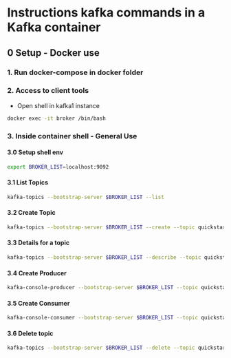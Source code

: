 # Instructions kafka commands in a Kafka container

## 0 Setup - Docker use

### 1. Run docker-compose in docker folder
### 2. Access to client tools
- Open shell in kafka1 instance
````bash
docker exec -it broker /bin/bash
````
### 3. Inside container shell - General Use
#### 3.0 Setup shell env
````bash
export BROKER_LIST=localhost:9092
````
#### 3.1 List Topics
````bash
kafka-topics --bootstrap-server $BROKER_LIST --list
````
#### 3.2 Create Topic
````bash
kafka-topics --bootstrap-server $BROKER_LIST --create --topic quickstart
````
#### 3.3  Details for a topic
```bash
kafka-topics --bootstrap-server $BROKER_LIST --describe --topic quickstart
```
#### 3.4 Create Producer
```bash
kafka-console-producer --bootstrap-server $BROKER_LIST --topic quickstart
```
#### 3.5 Create Consumer
```bash
kafka-console-consumer --bootstrap-server $BROKER_LIST --topic quickstart --from-beginning
```
#### 3.6  Delete topic
```bash
kafka-topics --bootstrap-server $BROKER_LIST --delete --topic quickstart
```
